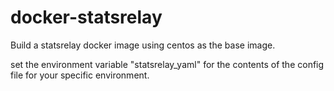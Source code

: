 # docker-statsrelay
Build a statsrelay docker image using centos as the base image.

set the environment variable "statsrelay_yaml" for the contents of the config file for your specific environment.
